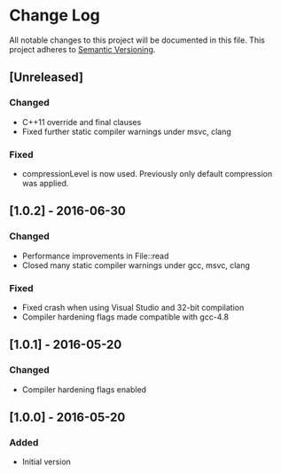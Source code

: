 # Change Log
All notable changes to this project will be documented in this file.
This project adheres to [Semantic Versioning](http://semver.org/).

## [Unreleased]
### Changed
- C++11 override and final clauses
- Fixed further static compiler warnings under msvc, clang
### Fixed
- compressionLevel is now used. Previously only default compression was applied.

## [1.0.2] - 2016-06-30
### Changed
- Performance improvements in File::read
- Closed many static compiler warnings under gcc, msvc, clang
### Fixed
- Fixed crash when using Visual Studio and 32-bit compilation
- Compiler hardening flags made compatible with gcc-4.8

## [1.0.1] - 2016-05-20
### Changed
- Compiler hardening flags enabled

## [1.0.0] - 2016-05-20
### Added
- Initial version
